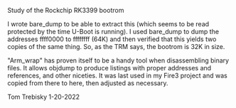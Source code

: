 Study of the Rockchip RK3399 bootrom

I wrote bare_dump to be able to extract this
(which seems to be read protected by the time U-Boot
is running).  I used bare_dump to dump the addresses
ffff0000 to ffffffff (64K) and then verified that
this yields two copies of the same thing.
So, as the TRM says, the bootrom is 32K in size.


"Arm_wrap" has proven itself to be a handy tool when disassembling
binary files.  It allows objdump to produce listings with
proper addresses and references, and other niceties.
It was last used in my Fire3 project and was copied from
there to here, then adjusted as necessary.

Tom Trebisky  1-20-2022

